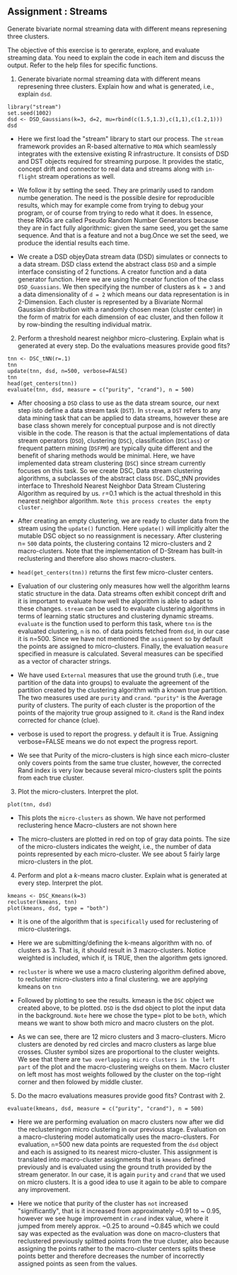 Assignment : Streams
--------------------------------

Generate bivariate normal streaming data with different means represening three clusters.

The objective of this exercise is to gererate, explore, and evaluate streaming data. You need to explain the code in each item and discuss the output. Refer to the help files for specific functions.

1. Generate bivariate normal streaming data with different means represening three clusters. Explain how and what is generated, i.e., explain `dsd`.



```{r}
library("stream")
set.seed(1002)
dsd <- DSD_Gaussians(k=3, d=2, mu=rbind(c(1.5,1.3),c(1,1),c(1.2,1)))
dsd
```




* Here we first load the "stream" library to start our process. The `stream` framework provides an R-based alternative to `MOA` which seamlessly integrates with the extensive existing R infrastructure. It consists of DSD and DST objects required for streaming purpose. It provides the static, concept drift and connector to real data and streams along with `in-flight` stream operations as well.

* We follow it by setting the seed. They are primarily used to random numbe generation. The need is the possible desire for reproducible results, which may for example come from trying to debug your program, or of course from trying to redo what it does. In essence, these RNGs are called Pseudo Random Number Generators because they are in fact fully algorithmic: given the same seed, you get the same sequence. And that is a feature and not a bug.Once we set the seed, we produce the idential results each time.

* We create a DSD objeyData stream data (DSD) simulates or connects to a data stream. DSD class extend the abstract class `DSD` and a simple interface consisting of 2 functions. A creator function and a data generator function. Here we are using the creator function of the class `DSD_Guassians`. We then specifying the number of clusters as `k = 3` and a data dimensionality of `d = 2` which means our data representation is in 2-Dimension.  Each cluster is represented by a Bivariate Normal Gaussian distribution with a randomly chosen mean (cluster center) in the form of matrix for each dimension of eac cluster, and then follow it by row-binding the resulting individual matrix.


2. Perform a threshold nearest neighbor micro-clustering. Explain what is generated at every step. Do the evaluations measures provide good fits?



```{r}
tnn <- DSC_tNN(r=.1)
tnn
update(tnn, dsd, n=500, verbose=FALSE)
tnn
head(get_centers(tnn))
evaluate(tnn, dsd, measure = c("purity", "crand"), n = 500)
```




* After choosing a `DSD` class to use as the data stream source, our next step isto define a data stream task (`DST`). In `stream`, a `DST` refers to any data mining task that can be applied to data streams, however these are base class shown merely for conceptual purpose and is not directly visible in the code. The reason is that the actual implementations of data stream operators (`DSO`), clustering (`DSC`), classification (`DSClass`) or frequent pattern mining (`DSFPM`) are typically quite different and the benefit of sharing methods would be minimal. Here, we have implemented data stream clustering (`DSC`) since stream currently focuses on this task. So we create DSC, Data stream clustering algorithms, a subclasses of the abstract class `DSC`. DSC_tNN provides interface to Threshold Nearest Neighbor Data Stream Clustering Algorithm as required by us. `r`=0.1 which is the actual threshold in this nearest neighbor algorithm. `Note this process creates the empty cluster.`

* After creating an empty clustering, we are ready to cluster data from the stream using the `update()` function. Here `update()` will implicitly alter the mutable DSC object so no reassignment is necessary. After clustering n= `500` data points, the clustering contains 12 micro-clusters and 2 macro-clusters. Note that the implementation of D-Stream has built-in reclustering and therefore also shows macro-clusters. 

* `head(get_centers(tnn))` returns the first few micro-cluster centers.

* Evaluation of our clustering only measures how well the algorithm learns static structure in the data. Data streams often exhibit concept drift and it is important to evaluate how well the algorithm is able to adapt to these changes. `stream` can be used to evaluate clustering algorithms in terms of learning static structures and clustering dynamic streams. `evaluate` is the function used to perform this task, where `tnn` is the evaluated clustering, `n` is no. of data points fetched from `dsd`, in our case it is n=500. Since we have not mentioned the `assignment` so by default the points are assigned to micro-clusters. Finally, the evaluation `measure` specified in measure is calculated. Several measures can be specified as a vector of character strings.

* We have used `External` measures that use the ground truth (i.e., true partition of the data into groups) to evaluate the agreement of the partition created by the clustering algorithm with a known true partition. The two measures used are `purity` and `crand`. `"purity"` is the Average purity of clusters. The purity of each cluster is the proportion of the points of the majority true group assigned to it. `cRand` is the Rand index corrected for chance (clue).

* verbose is used to report the progress. y default it is True. Assigning verbose=FALSE means we do not expect the progress report.

* We see that Purity of the micro-clusters is high since each micro-cluster only covers points from the same true cluster, however, the corrected Rand index is very low because several micro-clusters split the points from each true cluster.



3. Plot the micro-clusters. Interpret the plot.

```{r}
plot(tnn, dsd)
```




* This plots the `micro-clusters` as shown. We have not performed reclustering hence Macro-clusters are not shown here

* The micro-clusters are plotted in red on top of gray data points. The size of the micro-clusters indicates the weight, i.e., the number of data points represented by each micro-cluster. We see about 5 fairly large micro-clusters in the plot.



4. Perform and plot a $k$-means macro cluster. Explain what is generated at every step. Interpret the plot.

```{r}
kmeans <- DSC_Kmeans(k=3)
recluster(kmeans, tnn)
plot(kmeans, dsd, type = "both")
```




* It is one of the algorithm that is `specifically` used for reclustering of micro-clusterings.

* Here we are submitting/defining the k-means algorithm with no. of clusters as 3. That is, it should result in 3 macro-clusters. Notice weighted is included, which if, is TRUE, then the algorithm gets ignored.

* `recluster` is where we use a macro clustering algorithm defined above, to recluster micro-clusters into a final clustering. we are applying kmeans on `tnn`

* Followed by plotting to see the results. kmeasn is the `DSC` object we created above, to be plotted. `DSD` is the dsd object to plot the input data in the background. `Note` here we chose the type= plot to be `both`, which  means we want to show both micro and macro clusters on the plot.

* As we can see, there are 12 micro clusters and 3 macro-clusters. Micro clusters are denoted by red circles and macro clusters as large blue crosses. Cluster symbol sizes are proportional to the cluster weights. We see that there are `two overlapping micro clusters in the left part` of the plot and the macro-clustering weighs on them. Macro cluster on left most has most weights followed by the cluster on the top-right corner and then folowed by middle cluster.




5. Do the macro evaluations measures provide good fits? Contrast with 2.

```{r}
evaluate(kmeans, dsd, measure = c("purity", "crand"), n = 500)
```




* Here we are performing evaluation on macro clusters now after we did the reclusteringon micro clustering in our previous stage. Evaluation on a macro-clustering model automatically uses the macro-clusters. For evaluation, `n`=500 new data points are requested from the `dsd` object and each is assigned to its nearest micro-cluster. This assignment is translated into macro-cluster assignments that is `kmeans` defined previously and is evaluated using the ground truth provided by the stream generator. In our case, it is again `purity` and `crand` that we used on micro clusters. It is a good idea to use it again to be able to compare any improvement.

* Here we notice that purity of the cluster has `not` increased "significantly", that is it increased from  approximately ~0.91 to ~ 0.95, however we see huge improvement in `crand` index value, where it jumped from merely approx. ~0.25 to around ~0.845 which we could say was expected as the evaluation was done on macro-clusters that reclustered previously splitted points from the true cluster, also because assigning the points rather to the macro-cluster centers splits these points better and therefore decreases the number of incorrectly assigned points as seen from the values.






